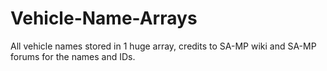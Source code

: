Vehicle-Name-Arrays
===================

All vehicle names stored in 1 huge array, credits to SA-MP wiki and SA-MP forums for the names and IDs.
